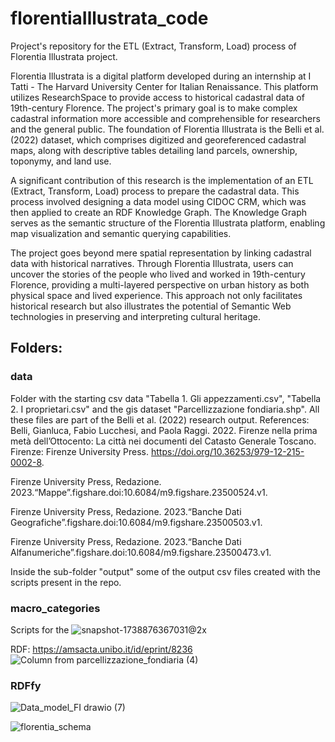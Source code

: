 # florentiaIllustrata_code
Project's repository for the ETL (Extract, Transform, Load) process of Florentia Illustrata project. 

Florentia Illustrata is a digital platform developed during an internship at I Tatti - The Harvard University Center for Italian Renaissance. This platform utilizes ResearchSpace to provide access to historical cadastral data of 19th-century Florence. The project's primary goal is to make complex cadastral information more accessible and comprehensible for researchers and the general public. The foundation of Florentia Illustrata is the Belli et al. (2022) dataset, which comprises digitized and georeferenced cadastral maps, along with descriptive tables detailing land parcels, ownership, toponymy, and land use.

A significant contribution of this research is the implementation of an ETL (Extract, Transform, Load) process to prepare the cadastral data. This process involved designing a data model using CIDOC CRM, which was then applied to create an RDF Knowledge Graph. The Knowledge Graph serves as the semantic structure of the Florentia Illustrata platform, enabling map visualization and semantic querying capabilities.

The project goes beyond mere spatial representation by linking cadastral data with historical narratives. Through Florentia Illustrata, users can uncover the stories of the people who lived and worked in 19th-century Florence, providing a multi-layered perspective on urban history as both physical space and lived experience. This approach not only facilitates historical research but also illustrates the potential of Semantic Web technologies in preserving and interpreting cultural heritage.

## Folders:

### data
Folder with the starting csv data "Tabella 1. Gli appezzamenti.csv", "Tabella 2. I proprietari.csv" and the gis dataset "Parcellizzazione fondiaria.shp".
All these files are part of the Belli et al. (2022) research output. References:
Belli, Gianluca, Fabio Lucchesi, and Paola Raggi. 2022. Firenze nella prima metà dell’Ottocento: La città nei documenti del Catasto Generale Toscano. Firenze: Firenze University Press. https://doi.org/10.36253/979-12-215-0002-8.

Firenze University Press, Redazione. 2023.“Mappe”.figshare.doi:10.6084/m9.figshare.23500524.v1.

Firenze University Press, Redazione. 2023.“Banche Dati Geografiche”.figshare.doi:10.6084/m9.figshare.23500503.v1.

Firenze University Press, Redazione. 2023.“Banche Dati Alfanumeriche”.figshare.doi:10.6084/m9.figshare.23500473.v1.

Inside the sub-folder "output" some of the output csv files created with the scripts present in the repo.

### macro_categories

Scripts for the 
![snapshot-1738876367031@2x](https://github.com/user-attachments/assets/9cf5c9a8-e753-4292-a60d-c33fde3e2244)

RDF: https://amsacta.unibo.it/id/eprint/8236
![Column from parcellizzazione_fondiaria (4)](https://github.com/user-attachments/assets/70bbc19b-0ea4-43f3-9d2f-e39ba0574ae0)

### RDFfy

![Data_model_FI drawio (7)](https://github.com/user-attachments/assets/cc8c60e8-bf42-443a-beb1-78fe4033c4ea)


![florentia_schema](https://github.com/user-attachments/assets/67aa3a99-a122-4e1f-a62a-e1b7821aceee)


